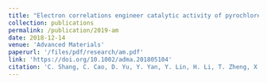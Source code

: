```yaml
---
title: "Electron correlations engineer catalytic activity of pyrochlore iridates for acidic water oxidation"
collection: publications
permalink: /publication/2019-am
date: 2018-12-14
venue: 'Advanced Materials'
paperurl: '/files/pdf/research/am.pdf'
link: 'https://doi.org/10.1002/adma.201805104'
citation: 'C. Shang, C. Cao, D. Yu, Y. Yan, Y. Lin, H. Li, T. Zheng, X. Yan, W. Yu, S. Zhou, J. Zeng, Adv. Mater. 2019, 31, 1805104.'
---
```

